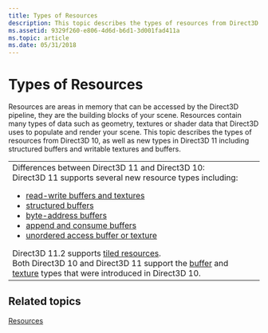 ```yaml
---
title: Types of Resources
description: This topic describes the types of resources from Direct3D 10, as well as new types in Direct3D 11 including structured buffers and writable textures and buffers.
ms.assetid: 9329f260-e806-4d6d-b6d1-3d001fad411a
ms.topic: article
ms.date: 05/31/2018
---
```


# Types of Resources

Resources are areas in memory that can be accessed by the Direct3D pipeline, they are the building blocks of your scene. Resources contain many types of data such as geometry, textures or shader data that Direct3D uses to populate and render your scene. This topic describes the types of resources from Direct3D 10, as well as new types in Direct3D 11 including structured buffers and writable textures and buffers.



<table>
<colgroup>
<col style="width: 100%" />
</colgroup>
<tbody>
<tr class="odd">
<td>Differences between Direct3D 11 and Direct3D 10:<br/> Direct3D 11 supports several new resource types including:<br/>
<ul>
<li><a href="direct3d-11-advanced-stages-cs-resources">read-write buffers and textures</a></li>
<li><a href="direct3d-11-advanced-stages-cs-resources">structured buffers</a></li>
<li><a href="direct3d-11-advanced-stages-cs-resources">byte-address buffers</a></li>
<li><a href="direct3d-11-advanced-stages-cs-resources">append and consume buffers</a></li>
<li><a href="direct3d-11-advanced-stages-cs-resources">unordered access buffer or texture</a></li>
</ul>
Direct3D 11.2 supports <a href="tiled-resources">tiled resources</a>.<br/> Both Direct3D 10 and Direct3D 11 support the <a href="overviews-direct3d-11-resources-buffers-intro">buffer</a> and <a href="overviews-direct3d-11-resources-textures-intro">texture</a> types that were introduced in Direct3D 10.<br/></td>
</tr>
</tbody>
</table>



 

## Related topics

<dl> <dt>

[Resources](overviews-direct3d-11-resources.md)
</dt> </dl>

 

 





